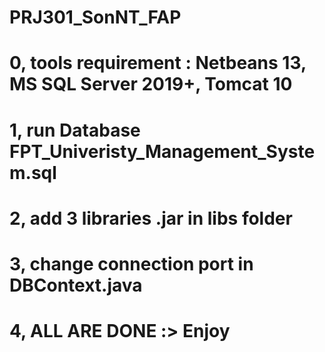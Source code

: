 # PRJ301_SonNT_FAP
# 0, tools requirement : Netbeans 13, MS SQL Server 2019+, Tomcat 10
# 1, run Database FPT_Univeristy_Management_System.sql
# 2, add 3 libraries .jar in libs folder
# 3, change connection port in DBContext.java
# 4, ALL ARE DONE :> Enjoy
